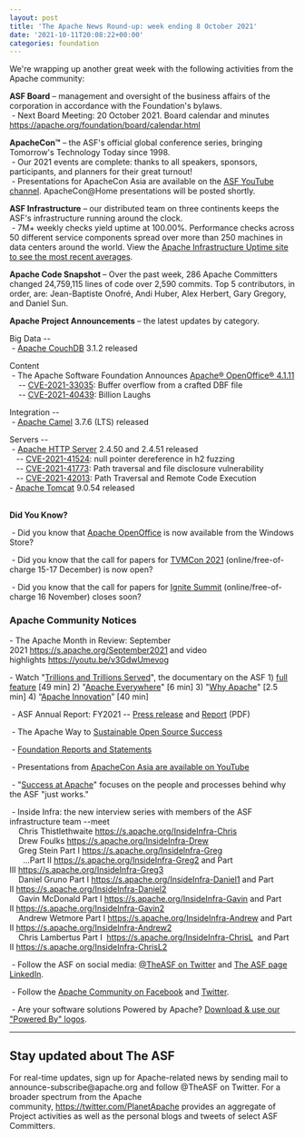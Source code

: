 ```yaml
---
layout: post
title: 'The Apache News Round-up: week ending 8 October 2021'
date: '2021-10-11T20:08:22+00:00'
categories: foundation
---
```

<p></p><p></p><p></p><p></p><p></p><p></p><p></p><p></p><p></p><p>We're wrapping up another great week with the following activities from the Apache community:</p><span style="font-weight: 700;">ASF Board</span>&nbsp;– management and oversight of the business affairs of the corporation in accordance with the Foundation's bylaws.<br>&nbsp;- Next Board Meeting: 20 October 2021. Board calendar and minutes <a href="https://apache.org/foundation/board/calendar.html" target="_blank">https://apache.org/foundation/board/calendar.html</a><p></p><p><span style="font-weight: 700;">ApacheCon™</span>&nbsp;–
 the ASF's official global conference series, bringing Tomorrow's 
Technology Today since 1998. <br>&nbsp;- Our 2021 events are complete: thanks to all speakers, sponsors, participants, and planners for their great turnout! <br>&nbsp;- Presentations for ApacheCon Asia are available on the <a href="https://www.youtube.com/c/TheApacheFoundation/" target="_blank">ASF YouTube channel</a>. ApacheCon@Home presentations will be posted shortly.</p><p><span style="font-weight: 700;">ASF Infrastructure</span>&nbsp;– our distributed team on three continents keeps the ASF's infrastructure running around the clock.<br>&nbsp;-
 7M+ weekly checks yield uptime at 100.00%. Performance checks across 50 
different service components spread over more than 250 machines in data 
centers around the world. View the <a href="http://www.apache.org/uptime/" target="_blank">Apache Infrastructure Uptime site to see the most recent averages</a>.<br></p><p><span style="font-weight: 700;">Apache Code Snapshot&nbsp;</span>–
 Over the past week, 286 Apache Committers changed 24,759,115 lines of 
code over 2,590 commits. Top 5 contributors, in order, are: Jean-Baptiste Onofré, Andi Huber, Alex Herbert, Gary Gregory, and Daniel Sun.<span style="font-weight: 700;"></span></p><p><span style="font-weight: 700;">Apache Project Announcements</span>&nbsp;– the latest updates by category.</p>Big Data --<br>&nbsp;- <a href="https://couchdb.apache.org/" target="_blank">Apache </a><span class="il"><a href="https://couchdb.apache.org/" target="_blank">CouchDB</a></span> 3.1.2 released <br><p></p><p></p><p>Content <br>&nbsp;- The Apache Software Foundation Announces <a href="https://s.apache.org/3x8kz" target="_blank">Apache® OpenOffice® 4.1.11</a><br>&nbsp;&nbsp;&nbsp; -- <a href="https://s.apache.org/0hjsu" target="_blank">CVE-2021-33035</a>: Buffer overflow from a crafted
 DBF file <br>&nbsp;&nbsp;&nbsp; -- <a href="https://s.apache.org/9kwoj" target="_blank">CVE-2021-40439</a>: Billion Laughs <br></p>Integration --<br>&nbsp;- <a href="https://camel.apache.org/" target="_blank">Apache </a><span class="il"><a href="https://camel.apache.org/" target="_blank">Camel</a></span> 3.7.6 (LTS) released<p></p>Servers --<br>&nbsp;- <a href="https://httpd.apache.org/" target="_blank">Apache </a><span class="il"><a href="https://httpd.apache.org/" target="_blank">HTTP</a></span><a href="https://httpd.apache.org/" target="_blank"> </a><span class="il"><a href="https://httpd.apache.org/" target="_blank">Server</a></span> 2.4.50 and 2.4.51 released<br>&nbsp;&nbsp; -- <a href="https://s.apache.org/3j2wh" target="_blank">CVE-2021-41524</a>: null pointer dereference in h2 fuzzing<br>&nbsp;&nbsp; -- <a href="https://s.apache.org/rzhkh" target="_blank">CVE-2021-41773</a>: Path traversal and file disclosure vulnerability<br>&nbsp;&nbsp; -- <a href="https://s.apache.org/wg1fp" target="_blank">CVE-2021-42013</a>: Path Traversal and Remote Code Execution<br>- <a href="https://tomcat.apache.org/" target="_blank">Apache </a><span class="il"><a href="https://tomcat.apache.org/" target="_blank">Tomcat</a></span> 9.0.54 released <br><br><p></p><p><span style="font-weight: 700;">Did You Know?</span><br></p><p>&nbsp;- Did you know that <a href="http://openoffice.apache.org/" target="_blank">Apache OpenOffice</a> is now available from the Windows Store? <br></p><p>&nbsp;- Did you know that the call for papers for <a href="http://tvm.apache.org/" target="_blank">TVMCon 2021</a> (online/free-of-charge 15-17 December) is now open?<br></p><p>&nbsp;- Did you know that the call for papers for <a href="http://ignite.apache.org/" target="_blank">Ignite Summit</a> (online/free-of-charge 16 November) closes soon? <br></p>

<h3>Apache Community Notices</h3>

<p>- The Apache Month in Review: September 2021&nbsp;<a href="https://s.apache.org/September2021" target="_blank">https://s.apache.org/September2021</a>&nbsp;and video highlights&nbsp;<a href="https://youtu.be/v3GdwUmevog" target="_blank">https://youtu.be/v3GdwUmevog</a></p><p>- Watch "<a href="https://www.youtube.com/watch?v=JUt2nb0mgwg" target="_blank">Trillions and Trillions Served</a>", the documentary on the ASF 1) <a href="https://www.youtube.com/watch?v=JUt2nb0mgwg" target="_blank">full feature</a> [49 min] 2) "<a href="https://www.youtube.com/watch?v=nXtIti9jMFI" target="_blank">Apache Everywhere</a>" [6 min] 3) "<a href="https://www.youtube.com/watch?v=YM5dLvNatRs" target="_blank">Why Apache</a>" [2.5 min] 4)&nbsp;“<a href="https://www.youtube.com/watch?v=qkvqJaX4S50" target="_blank">Apache Innovation</a>” [40 min]&nbsp;<br></p><p>&nbsp;- ASF Annual Report: FY2021 -- <a href="https://blogs.apache.org/foundation/entry/the-apache-software-foundation-announces78" target="_blank">Press release</a>&nbsp;and&nbsp;<a href="https://www.apache.org/foundation/docs/FY2021AnnualReport.pdf" target="_blank" style="background-color: rgb(255, 255, 255);">Report</a>&nbsp;(PDF)</p><p>&nbsp;- The Apache Way to <a href="https://s.apache.org/GhnI" target="_blank">Sustainable Open Source Success</a>&nbsp;</p><p>&nbsp;- <a href="http://www.apache.org/foundation/reports.html" target="_blank">Foundation Reports and Statements</a><br></p><p>&nbsp;- Presentations from <a href="https://www.youtube.com/c/TheApacheFoundation/playlists?app=desktop&amp;view=50&amp;sort=dd&amp;shelf_id=2" target="_blank">ApacheCon Asia are available on YouTube</a></p><p>&nbsp;- "<a href="https://blogs.apache.org/foundation/category/SuccessAtApache" target="_blank">Success at Apache</a>" focuses on the people and processes behind why the ASF "just works."&nbsp;<br></p><div><p>&nbsp;- Inside Infra: the new interview series with members of the ASF infrastructure team --meet&nbsp;<br>&nbsp; &nbsp; Chris Thistlethwaite&nbsp;<a href="https://s.apache.org/InsideInfra-Chris" target="_blank">https://s.apache.org/InsideInfra-Chris</a><br>&nbsp; &nbsp; Drew Foulks&nbsp;<a href="https://s.apache.org/InsideInfra-Drew" rel="noreferrer" target="_blank" data-saferedirecturl="https://www.google.com/url?q=https://s.apache.org/InsideInfra-Drew&amp;source=gmail&amp;ust=1588339104628000&amp;usg=AFQjCNF9dVEn48pV7o9HBG14sP9uprU8Xw">https://s.apache.org/InsideInf<wbr>ra-Drew</a><br>&nbsp; &nbsp; Greg Stein Part I&nbsp;<a href="https://s.apache.org/InsideInfra-Greg" target="_blank">https://s.apache.org/InsideInfra-Greg</a><br>&nbsp; &nbsp; &nbsp; ...Part II&nbsp;<a href="https://s.apache.org/InsideInfra-Greg2" target="_blank">https://s.apache.org/InsideInfra-Greg2</a>&nbsp;and Part III&nbsp;<a href="https://s.apache.org/InsideInfra-Greg3" target="_blank">https://s.apache.org/InsideInfra-Greg3</a><br>&nbsp; &nbsp; Daniel Gruno Part I&nbsp;<a href="https://s.apache.org/InsideInfra-Daniel1" target="_blank">https://s.apache.org/InsideInfra-Daniel1</a>&nbsp;and Part II&nbsp;<a href="https://s.apache.org/InsideInfra-Daniel2" target="_blank">https://s.apache.org/InsideInfra-Daniel2</a><br>&nbsp;&nbsp;&nbsp; Gavin McDonald Part I&nbsp;<a href="https://s.apache.org/InsideInfra-Gavin" target="_blank">https://s.apache.org/InsideInfra-Gavin</a>&nbsp;and Part II&nbsp;<a href="https://s.apache.org/InsideInfra-Gavin2" target="_blank">https://s.apache.org/InsideInfra-Gavin2</a><br>&nbsp;&nbsp;&nbsp; Andrew Wetmore Part I&nbsp;<a href="https://s.apache.org/InsideInfra-Andrew" target="_blank">https://s.apache.org/InsideInfra-Andrew</a>&nbsp;and Part II&nbsp;<a href="https://s.apache.org/InsideInfra-Andrew2" target="_blank">https://s.apache.org/InsideInfra-Andrew2</a><br>&nbsp; &nbsp; Chris Lambertus Part I&nbsp;&nbsp;<a href="https://s.apache.org/InsideInfra-ChrisL" target="_blank">https://s.apache.org/InsideInfra-ChrisL</a>&nbsp; and Part II&nbsp;<a href="https://s.apache.org/InsideInfra-ChrisL2" target="_blank">https://s.apache.org/InsideInfra-ChrisL2</a></p></div><div><p>&nbsp;- Follow the ASF on social media: <a href="https://twitter.com/TheASF" target="_blank">@TheASF on Twitter</a>&nbsp;and <a href="https://www.linkedin.com/company/the-apache-software-foundation" target="_blank">The ASF page LinkedIn</a>.&nbsp;<br></p><p>&nbsp;- Follow the <a href="https://www.facebook.com/ApacheSoftwareFoundation/" target="_blank">Apache Community on Facebook</a>&nbsp;and <a href="https://twitter.com/ApacheCommunity" target="_blank">Twitter</a>.&nbsp;</p></div><div>&nbsp;- Are your software solutions Powered by Apache? <a href="http://www.apache.org/foundation/press/kit/#poweredby" target="_blank">Download &amp; use our "Powered By" logos</a>.<br></div><p><span class="LrzXr"></span><span class="LrzXr"></span></p><div><hr>
<h2>Stay updated about The ASF</h2>
<p>For real-time updates, sign up for Apache-related news by sending 
mail to announce-subscribe@apache.org and follow @TheASF on Twitter. For
 a broader spectrum from the Apache community,&nbsp;<a href="https://twitter.com/PlanetApache">https://twitter.com/PlanetApache</a>&nbsp;provides an aggregate of Project activities as well as the personal blogs and tweets of select ASF Committers.</p></div><p><br></p><p></p><p></p><p></p><p></p><p></p><p></p><p></p><p></p><p></p><p><br></p><p></p><p></p><p></p>
